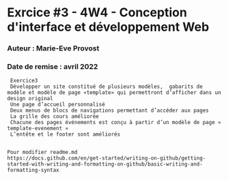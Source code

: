 # Exrcice #3 - 4W4 - Conception d'interface et développement Web
### Auteur : Marie-Eve Provost
### Date de remise : avril 2022

```
 Exercice3 
 Développer un site constitué de plusieurs modèles,  gabarits de modèle et modèle de page «template» qui permettront d’afficher dans un design original
 Une page d’accueil personnalisé 
 Deux menus de blocs de navigations permettant d’accéder aux pages
 La grille des cours améliorée
 Chacune des pages événements est conçu à partir d’un modèle de page « template-evenement »
 L’entête et le footer sont améliorés


Pour modifier readme.md
https://docs.github.com/en/get-started/writing-on-github/getting-started-with-writing-and-formatting-on-github/basic-writing-and-formatting-syntax